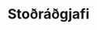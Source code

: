 ---
type: "schemadata"
title: "Stoðráðgjafi"
text: " kemur inn með þekkingu og reynslu af hliðstæðum verkefnum og er verkefnastjóra og verkefnateymi til ráðgjafar."
order: 6
---